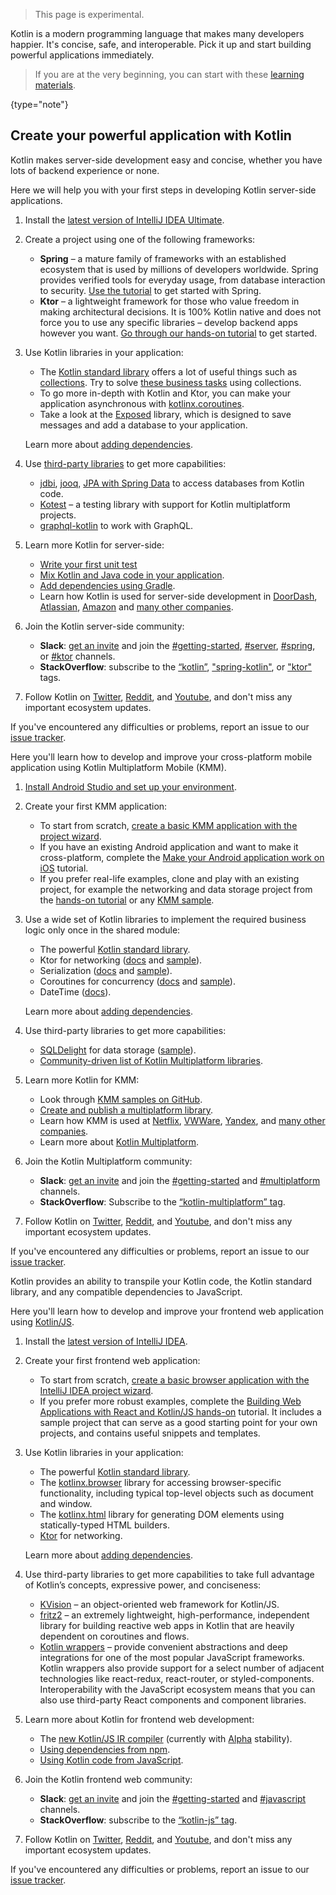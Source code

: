 [//]: # (title: Get started with Kotlin \(experimental\))

> This page is experimental.

Kotlin is a modern programming language that makes many developers happier.
It's concise, safe, and interoperable. Pick it up and start building powerful applications immediately.

> If you are at the very beginning, you can start with these [learning materials](learning-materials-overview.md).
>
{type="note"}

## Create your powerful application with Kotlin

<tabs>

<tab title="Backend app">

Kotlin makes server-side development easy and concise, whether you have lots of backend experience or none.

Here we will help you with your first steps in developing Kotlin server-side applications.

1. Install the [latest version of IntelliJ IDEA Ultimate](https://www.jetbrains.com/idea/download/).

2. Create a project using one of the following frameworks:

   * **Spring** – a mature family of frameworks with an established ecosystem that is used by millions of developers worldwide. Spring provides verified tools for everyday usage, from database interaction to security. [Use the tutorial](https://spring.io/guides/tutorials/spring-webflux-kotlin-rsocket/) to get started with Spring.
   * **Ktor** – a lightweight framework for those who value freedom in making architectural decisions. It is 100% Kotlin native and does not force you to use any specific libraries – develop backend apps however you want. [Go through our hands-on tutorial](https://play.kotlinlang.org/hands-on/Creating%20a%20WebSocket%20Chat%20with%20Ktor/01_introduction) to get started.

3. Use Kotlin libraries in your application:
   * The [Kotlin standard library](https://kotlinlang.org/api/latest/jvm/stdlib/) offers a lot of useful things such as [collections](collections-overview.md). Try to solve [these business tasks](https://github.com/kotlin-hands-on/kotlin-collections-taxipark) using collections.
   * To go more in-depth with Kotlin and Ktor, you can make your application asynchronous with [kotlinx.coroutines](coroutines-guide.md).
   * Take a look at the [Exposed](https://github.com/JetBrains/Exposed) library, which is designed to save messages and add a database to your application.

   Learn more about [adding dependencies](gradle.md#configuring-dependencies).

4. Use [third-party libraries](https://blog.jetbrains.com/kotlin/2020/11/server-side-development-with-kotlin-frameworks-and-libraries/) to get more capabilities:
   * [jdbi](https://jdbi.org/#_kotlin), [jooq](https://www.jooq.org/doc/3.0/manual/getting-started/jooq-and-kotlin/), [JPA with Spring Data](https://spring.io/guides/tutorials/spring-boot-kotlin/#_persistence_with_jpa) to access databases from Kotlin code.
   * [Kotest](https://kotest.io/) – a testing library with support for Kotlin multiplatform projects.
   * [graphql-kotlin](https://expediagroup.github.io/graphql-kotlin/docs/getting-started.html) to work with GraphQL.

5. Learn more Kotlin for server-side:
   * [Write your first unit test](jvm-test-using-junit.md)
   * [Mix Kotlin and Java code in your application](mixing-java-kotlin-intellij.md).
   * [Add dependencies using Gradle](gradle.md).
   * Learn how Kotlin is used for server-side development in [DoorDash](https://kotlinlang.org/lp/server-side/case-studies/doordash), [Atlassian](https://www.youtube.com/watch?v=4GkoB4hZUnw), [Amazon](https://talkingkotlin.com/qldb/?_ga=2.194721837.1273405507.1615277998-602697560.1599818467) and [many other companies](https://kotlinlang.org/lp/server-side/case-studies/).

6. Join the Kotlin server-side community:
   * **Slack**: [get an invite](https://surveys.jetbrains.com/s3/kotlin-slack-sign-up) and join the [#getting-started](https://kotlinlang.slack.com/archives/C0B8MA7FA), [#server](https://kotlinlang.slack.com/archives/C0B8RC352), [#spring](https://kotlinlang.slack.com/archives/C0B8ZTWE4), or [#ktor](https://kotlinlang.slack.com/archives/C0A974TJ9) channels.
   * **StackOverflow**: subscribe to the [“kotlin”](https://stackoverflow.com/questions/tagged/kotlin), ["spring-kotlin"](https://stackoverflow.com/questions/tagged/spring-kotlin), or ["ktor"](https://stackoverflow.com/questions/tagged/ktor) tags.

7. Follow Kotlin on [Twitter](https://twitter.com/kotlin), [Reddit](https://www.reddit.com/r/Kotlin/), and [Youtube](https://www.youtube.com/channel/UCP7uiEZIqci43m22KDl0sNw), and don't miss any important ecosystem updates.

If you've encountered any difficulties or problems, report an issue to our [issue tracker](https://youtrack.jetbrains.com/issues/KT).

</tab>

<tab title="Cross-platform mobile app">

Here you'll learn how to develop and improve your cross-platform mobile application using Kotlin Multiplatform Mobile (KMM).

1. [Install Android Studio and set up your environment](https://kotlinlang.org/docs/mobile/setup.html).

2. Create your first KMM application:

   * To start from scratch, [create a basic KMM application with the project wizard](https://kotlinlang.org/docs/mobile/create-first-app.html).
   * If you have an existing Android application and want to make it cross-platform, complete the [Make your Android application work on iOS](https://kotlinlang.org/docs/mobile/integrate-in-existing-app.html) tutorial.
   * If you prefer real-life examples, clone and play with an existing project, for example the networking and data storage project from the [hands-on tutorial](https://play.kotlinlang.org/hands-on/Networking%20and%20Data%20Storage%20with%20Kotlin%20Multiplatfrom%20Mobile/01_Introduction) or any [KMM sample](https://kotlinlang.org/docs/mobile/samples.html).

3. Use a wide set of Kotlin libraries to implement the required business logic only once in the shared module:
   * The powerful [Kotlin standard library](https://kotlinlang.org/api/latest/jvm/stdlib/).
   * Ktor for networking ([docs](https://ktor.io/) and [sample](https://kotlinlang.org/docs/mobile/use-ktor-for-networking.html)).
   * Serialization ([docs](serialization.md) and [sample](https://play.kotlinlang.org/hands-on/Networking%20and%20Data%20Storage%20with%20Kotlin%20Multiplatfrom%20Mobile/04_Creating_a_data_model)).
   * Coroutines for concurrency ([docs](https://kotlinlang.org/docs/mobile/concurrency-overview.html) and [sample](https://kotlinlang.org/docs/mobile/concurrency-and-coroutines.html)).
   * DateTime ([docs](https://github.com/Kotlin/kotlinx-datetime#readme)).

   Learn more about [adding dependencies](https://kotlinlang.org/docs/mobile/add-dependencies.html).

4. Use third-party libraries to get more capabilities:
   * [SQLDelight](https://cashapp.github.io/sqldelight/) for data storage ([sample](https://kotlinlang.org/docs/mobile/configure-sqldelight-for-data-storage.html)).
   * [Community-driven list of Kotlin Multiplatform libraries](https://libs.kmp.icerock.dev/).

5. Learn more Kotlin for KMM:
   * Look through [KMM samples on GitHub](https://kotlinlang.org/docs/mobile/samples.html).
   * [Create and publish a multiplatform library](mpp-create-lib.md).
   * Learn how KMM is used at [Netflix](https://netflixtechblog.com/netflix-android-and-ios-studio-apps-kotlin-multiplatform-d6d4d8d25d23), [VWWare](https://kotlinlang.org/lp/mobile/case-studies/vmware/), [Yandex](https://kotlinlang.org/lp/mobile/case-studies/yandex/), and [many other companies](https://kotlinlang.org/lp/mobile/case-studies/).
   * Learn more about [Kotlin Multiplatform](mpp-intro.md).

6. Join the Kotlin Multiplatform community:

   * **Slack**: [get an invite](https://surveys.jetbrains.com/s3/kotlin-slack-sign-up) and join the [#getting-started](https://kotlinlang.slack.com/archives/C0B8MA7FA) and [#multiplatform](https://kotlinlang.slack.com/archives/C3PQML5NU) channels.
   * **StackOverflow**: Subscribe to the [“kotlin-multiplatform” tag](https://stackoverflow.com/questions/tagged/kotlin-multiplatform).

7. Follow Kotlin on [Twitter](https://twitter.com/kotlin), [Reddit](https://www.reddit.com/r/Kotlin/), and [Youtube](https://www.youtube.com/channel/UCP7uiEZIqci43m22KDl0sNw), and don't miss any important ecosystem updates.

If you've encountered any difficulties or problems, report an issue to our [issue tracker](https://youtrack.jetbrains.com/issues/KT).

</tab>

<tab title="Frontend web app">

Kotlin provides an ability to transpile your Kotlin code, the Kotlin standard library, and any compatible dependencies to JavaScript.

Here you'll learn how to develop and improve your frontend web application using [Kotlin/JS](js-overview.md).

1. Install the [latest version of IntelliJ IDEA](http://www.jetbrains.com/idea/download/index.html).

2. Create your first frontend web application:

   * To start from scratch, [create a basic browser application with the IntelliJ IDEA project wizard](js-project-setup.md).
   * If you prefer more robust examples, complete the [Building Web Applications with React and Kotlin/JS hands-on](https://play.kotlinlang.org/hands-on/Building%20Web%20Applications%20with%20React%20and%20Kotlin%20JS/01_Introduction) tutorial. It includes a sample project that can serve as a good starting point for your own projects, and contains useful snippets and templates.

3. Use Kotlin libraries in your application:

   * The powerful [Kotlin standard library](https://kotlinlang.org/api/latest/jvm/stdlib/).
   * The [kotlinx.browser](browser-api-dom.md) library for accessing browser-specific functionality, including typical top-level objects such as document and window.
   * The [kotlinx.html](typesafe-html-dsl.md) library for generating DOM elements using statically-typed HTML builders.
   * [Ktor](https://ktor.io/) for networking.

   Learn more about [adding dependencies](js-project-setup.md#dependencies).

4. Use third-party libraries to get more capabilities to take full advantage of Kotlin’s concepts, expressive power, and conciseness:

   * [KVision](https://kvision.io/) – an object-oriented web framework for Kotlin/JS.
   * [fritz2](https://www.fritz2.dev/) – an extremely lightweight, high-performance, independent library for building reactive web apps in Kotlin that are heavily dependent on coroutines and flows.
   * [Kotlin wrappers](https://github.com/JetBrains/kotlin-wrappers) – provide convenient abstractions and deep integrations for one of the most popular JavaScript frameworks. Kotlin wrappers also provide support for a select number of adjacent technologies like react-redux, react-router, or styled-components. Interoperability with the JavaScript ecosystem means that you can also use third-party React components and component libraries.

5. Learn more about Kotlin for frontend web development:

   * The [new Kotlin/JS IR compiler](js-ir-compiler.md) (currently with [Alpha](components-stability.md) stability).
   * [Using dependencies from npm](using-packages-from-npm.md).
   * [Using Kotlin code from JavaScript](js-to-kotlin-interop.md).

6. Join the Kotlin frontend web community:

   * **Slack**: [get an invite](https://surveys.jetbrains.com/s3/kotlin-slack-sign-up) and join the [#getting-started](https://kotlinlang.slack.com/archives/C0B8MA7FA) and [#javascript](https://kotlinlang.slack.com/archives/C0B8L3U69) channels.
   * **StackOverflow**: subscribe to the [“kotlin-js” tag](https://stackoverflow.com/questions/tagged/kotlin-js).

7. Follow Kotlin on [Twitter](https://twitter.com/kotlin), [Reddit](https://www.reddit.com/r/Kotlin/), and [Youtube](https://www.youtube.com/channel/UCP7uiEZIqci43m22KDl0sNw), and don't miss any important ecosystem updates.

If you've encountered any difficulties or problems, report an issue to our [issue tracker](https://youtrack.jetbrains.com/issues/KT).

</tab>

</tabs>
